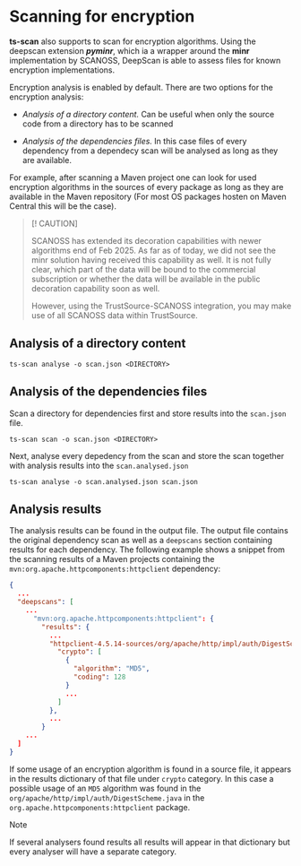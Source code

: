 # Scanning for encryption

**ts-scan** also supports to scan for encryption algorithms. Using the deepscan extension ***pyminr***, which ia a wrapper around the **minr** implementation by SCANOSS, DeepScan is able to assess files for known encryption implementations.

Encryption analysis is enabled by default. There are two options for the encryption analysis:

* *Analysis of a directory content.* Can be useful when only the source code from a directory has to be scanned

* *Analysis of the dependencies files.* In this case files of every dependency from a dependecy scan will be analysed as long as they are available. 

For example, after scanning a Maven project one can look for used encryption algorithms in the sources of every package as long as they are available in the Maven repository (For most OS packages hosten on Maven Central this will be the case).

> [! CAUTION]
>
> SCANOSS has extended its decoration capabilities with newer algorithms end of Feb 2025. As far as of today, we did not see the minr solution having received this capability as well. It is not fully clear, which part of the data will be bound to the commercial subscription or whether the data will be available in the public decoration capability soon as well. 
>
> However, using the TrustSource-SCANOSS integration, you may make use of all SCANOSS data within TrustSource. 

## Analysis of a directory content

```shell
ts-scan analyse -o scan.json <DIRECTORY>
```


## Analysis of the dependencies files

Scan a directory for dependencies first and store results into the ```scan.json``` file.

```shell
ts-scan scan -o scan.json <DIRECTORY>
```

Next, analyse every depedency from the scan and store the scan together with analysis results into the ```scan.analysed.json``` 

```shell
ts-scan analyse -o scan.analysed.json scan.json
```

## Analysis results

The analysis results can be found in the output file. The output file contains the original dependency scan as well as a ```deepscans``` section containing results for each dependency.  The following example shows a snippet from the scanning results of a Maven projects containing the ```mvn:org.apache.httpcomponents:httpclient``` dependency:

```json
{
  ...
  "deepscans": [
    ...
      "mvn:org.apache.httpcomponents:httpclient": {
        "results": {
          ...
          "httpclient-4.5.14-sources/org/apache/http/impl/auth/DigestScheme.java": {
            "crypto": [
              {
                "algorithm": "MD5",
                "coding": 128
              }
              ...
            ]
          },
          ...
        }
    ...
  ]
}

```

If some usage of an encryption algorithm is found in a source file, it appears in the results dictionary of that file under ```crypto``` category. In this case a possible usage of an ```MD5``` algorithm was found in the ```org/apache/http/impl/auth/DigestScheme.java``` in the ```org.apache.httpcomponents:httpclient``` package.  

> [!NOTE]
>
> If several analysers found results all results will appear in that dictionary but every analyser will have a separate category.

